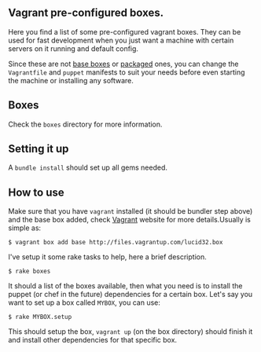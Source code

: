 ## Vagrant pre-configured boxes.

Here you find a list of some pre-configured vagrant boxes. They can be
used for fast development when you just want a machine with certain
servers on it running and default config. 

Since these are not [base boxes](http://vagrantbox.es/) or
[packaged](http://vagrantup.com/docs/boxes.html) ones, you can change the
`Vagrantfile` and `puppet` manifests to suit your needs before even starting
the machine or installing any software.

## Boxes

Check the `boxes` directory for more information.

## Setting it up

A `bundle install` should set up all gems needed.

## How to use

Make sure that you have `vagrant` installed (it should be bundler step above)
and the base box added, check [Vagrant](http://vagrantup.com/) website for more
details.Usually is simple as:

	$ vagrant box add base http://files.vagrantup.com/lucid32.box

I've setup it some rake tasks to help, here a brief description.

	$ rake boxes

It should a list of the boxes available, then what you need is to install the
puppet (or chef in the future) dependencies for a certain box. Let's say you
want to set up a box called `MYBOX`, you can use:

	$ rake MYBOX.setup

This should setup the box, `vagrant up` (on the box directory) should finish it
and install other dependencies for that specific box.
